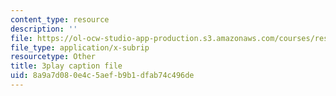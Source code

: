 ```yaml
---
content_type: resource
description: ''
file: https://ol-ocw-studio-app-production.s3.amazonaws.com/courses/res-tll-004-stem-concept-videos-fall-2013/8a9a7d080e4c5aefb9b1dfab74c496de_IEPuLyxRmJc.vtt
file_type: application/x-subrip
resourcetype: Other
title: 3play caption file
uid: 8a9a7d08-0e4c-5aef-b9b1-dfab74c496de
---
```

